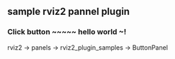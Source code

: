 ## sample rviz2 pannel plugin 
### Click button ~~~~~ hello world ~!


rviz2 -> panels -> rviz2_plugin_samples -> ButtonPanel